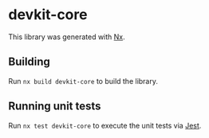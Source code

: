 # devkit-core

This library was generated with [Nx](https://nx.dev).

## Building

Run `nx build devkit-core` to build the library.

## Running unit tests

Run `nx test devkit-core` to execute the unit tests via [Jest](https://jestjs.io).
